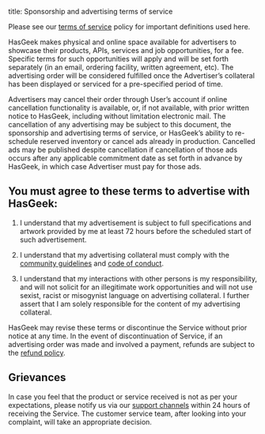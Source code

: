 title: Sponsorship and advertising terms of service

Please see our [terms of service](terms) policy for important definitions used here.

HasGeek makes physical and online space available for advertisers to showcase their products, APIs, services and job opportunities, for a fee. Specific terms for such opportunities will apply and will be set forth separately (in an email, ordering facility, written agreement, etc). The advertising order will be considered fulfilled once the Advertiser’s collateral has been displayed or serviced for a pre-specified period of time.

Advertisers may cancel their order through User’s account if online cancellation functionality is available, or, if not available, with prior written notice to HasGeek, including without limitation electronic mail. The cancellation of any advertising may be subject to this document, the sponsorship and advertising terms of service, or HasGeek’s ability to re-schedule reserved inventory or cancel ads already in production. Cancelled ads may be published despite cancellation if cancellation of those ads occurs after any applicable commitment date as set forth in advance by HasGeek, in which case Advertiser must pay for those ads.

## You must agree to these terms to advertise with HasGeek:

1. I understand that my advertisement is subject to full specifications and artwork provided by me at least 72 hours before the scheduled start of such advertisement.

2. I understand that my advertising collateral must comply with the [community guidelines](community) and [code of conduct](code).

3. I understand that my interactions with other persons is my responsibility, and will not solicit for an illegitimate work opportunities and will not use sexist, racist or misogynist language on advertising collateral. I further assert that I am solely responsible for the content of my advertising collateral.

HasGeek may revise these terms or discontinue the Service without prior notice at any time. In the event of discontinuation of Service, if an advertising order was made and involved a payment, refunds are subject to the [refund policy](refunds).

## Grievances

In case you feel that the product or service received is not as per your expectations, please notify us via our [support channels](/about/contact) within 24 hours of receiving the Service. The customer service team, after looking into your complaint, will take an appropriate decision.
